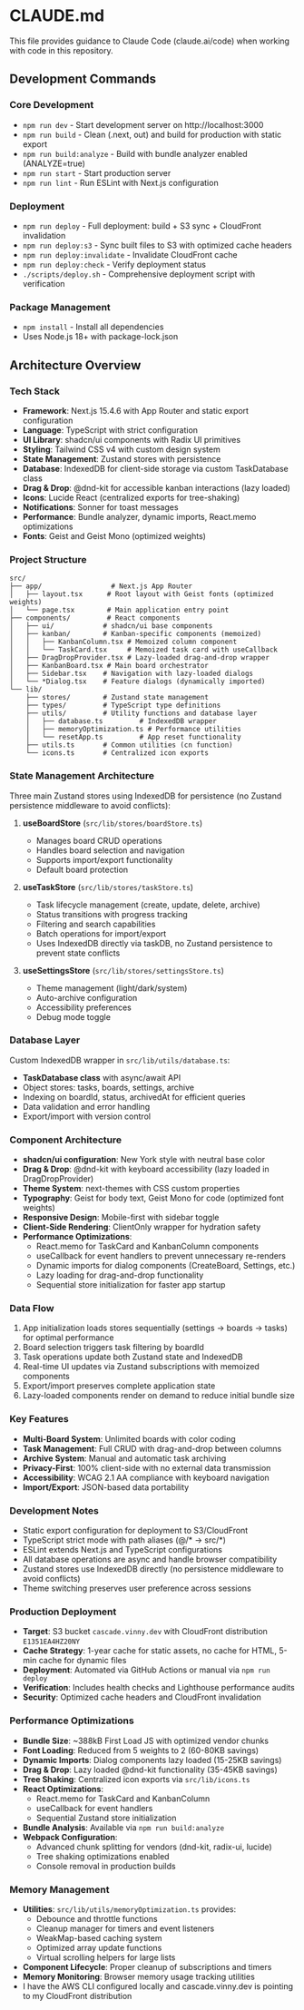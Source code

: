 # CLAUDE.md

This file provides guidance to Claude Code (claude.ai/code) when working with code in this repository.

## Development Commands

### Core Development
- `npm run dev` - Start development server on http://localhost:3000
- `npm run build` - Clean (.next, out) and build for production with static export 
- `npm run build:analyze` - Build with bundle analyzer enabled (ANALYZE=true)
- `npm run start` - Start production server
- `npm run lint` - Run ESLint with Next.js configuration

### Deployment
- `npm run deploy` - Full deployment: build + S3 sync + CloudFront invalidation
- `npm run deploy:s3` - Sync built files to S3 with optimized cache headers
- `npm run deploy:invalidate` - Invalidate CloudFront cache
- `npm run deploy:check` - Verify deployment status
- `./scripts/deploy.sh` - Comprehensive deployment script with verification

### Package Management
- `npm install` - Install all dependencies
- Uses Node.js 18+ with package-lock.json

## Architecture Overview

### Tech Stack
- **Framework**: Next.js 15.4.6 with App Router and static export configuration
- **Language**: TypeScript with strict configuration
- **UI Library**: shadcn/ui components with Radix UI primitives
- **Styling**: Tailwind CSS v4 with custom design system
- **State Management**: Zustand stores with persistence
- **Database**: IndexedDB for client-side storage via custom TaskDatabase class
- **Drag & Drop**: @dnd-kit for accessible kanban interactions (lazy loaded)
- **Icons**: Lucide React (centralized exports for tree-shaking)
- **Notifications**: Sonner for toast messages
- **Performance**: Bundle analyzer, dynamic imports, React.memo optimizations
- **Fonts**: Geist and Geist Mono (optimized weights)

### Project Structure
```
src/
├── app/                 # Next.js App Router
│   ├── layout.tsx      # Root layout with Geist fonts (optimized weights)
│   └── page.tsx        # Main application entry point
├── components/         # React components
│   ├── ui/            # shadcn/ui base components
│   ├── kanban/        # Kanban-specific components (memoized)
│   │   ├── KanbanColumn.tsx # Memoized column component
│   │   └── TaskCard.tsx     # Memoized task card with useCallback
│   ├── DragDropProvider.tsx # Lazy-loaded drag-and-drop wrapper
│   ├── KanbanBoard.tsx # Main board orchestrator
│   ├── Sidebar.tsx    # Navigation with lazy-loaded dialogs
│   └── *Dialog.tsx    # Feature dialogs (dynamically imported)
└── lib/
    ├── stores/        # Zustand state management
    ├── types/         # TypeScript type definitions
    ├── utils/         # Utility functions and database layer
    │   ├── database.ts         # IndexedDB wrapper
    │   ├── memoryOptimization.ts # Performance utilities
    │   └── resetApp.ts         # App reset functionality
    ├── utils.ts       # Common utilities (cn function)
    └── icons.ts       # Centralized icon exports
```

### State Management Architecture
Three main Zustand stores using IndexedDB for persistence (no Zustand persistence middleware to avoid conflicts):

1. **useBoardStore** (`src/lib/stores/boardStore.ts`)
   - Manages board CRUD operations
   - Handles board selection and navigation
   - Supports import/export functionality
   - Default board protection

2. **useTaskStore** (`src/lib/stores/taskStore.ts`) 
   - Task lifecycle management (create, update, delete, archive)
   - Status transitions with progress tracking
   - Filtering and search capabilities
   - Batch operations for import/export
   - Uses IndexedDB directly via taskDB, no Zustand persistence to prevent state conflicts

3. **useSettingsStore** (`src/lib/stores/settingsStore.ts`)
   - Theme management (light/dark/system)
   - Auto-archive configuration
   - Accessibility preferences
   - Debug mode toggle

### Database Layer
Custom IndexedDB wrapper in `src/lib/utils/database.ts`:
- **TaskDatabase class** with async/await API
- Object stores: tasks, boards, settings, archive
- Indexing on boardId, status, archivedAt for efficient queries
- Data validation and error handling
- Export/import with version control

### Component Architecture
- **shadcn/ui configuration**: New York style with neutral base color
- **Drag & Drop**: @dnd-kit with keyboard accessibility (lazy loaded in DragDropProvider)
- **Theme System**: next-themes with CSS custom properties
- **Typography**: Geist for body text, Geist Mono for code (optimized font weights)
- **Responsive Design**: Mobile-first with sidebar toggle
- **Client-Side Rendering**: ClientOnly wrapper for hydration safety
- **Performance Optimizations**:
  - React.memo for TaskCard and KanbanColumn components
  - useCallback for event handlers to prevent unnecessary re-renders
  - Dynamic imports for dialog components (CreateBoard, Settings, etc.)
  - Lazy loading for drag-and-drop functionality
  - Sequential store initialization for faster app startup

### Data Flow
1. App initialization loads stores sequentially (settings → boards → tasks) for optimal performance
2. Board selection triggers task filtering by boardId
3. Task operations update both Zustand state and IndexedDB
4. Real-time UI updates via Zustand subscriptions with memoized components
5. Export/import preserves complete application state
6. Lazy-loaded components render on demand to reduce initial bundle size

### Key Features
- **Multi-Board System**: Unlimited boards with color coding
- **Task Management**: Full CRUD with drag-and-drop between columns
- **Archive System**: Manual and automatic task archiving
- **Privacy-First**: 100% client-side with no external data transmission
- **Accessibility**: WCAG 2.1 AA compliance with keyboard navigation
- **Import/Export**: JSON-based data portability

### Development Notes
- Static export configuration for deployment to S3/CloudFront
- TypeScript strict mode with path aliases (@/* -> src/*)
- ESLint extends Next.js and TypeScript configurations
- All database operations are async and handle browser compatibility
- Zustand stores use IndexedDB directly (no persistence middleware to avoid conflicts)
- Theme switching preserves user preference across sessions

### Production Deployment
- **Target**: S3 bucket `cascade.vinny.dev` with CloudFront distribution `E1351EA4HZ20NY`
- **Cache Strategy**: 1-year cache for static assets, no cache for HTML, 5-min cache for dynamic files
- **Deployment**: Automated via GitHub Actions or manual via `npm run deploy`
- **Verification**: Includes health checks and Lighthouse performance audits
- **Security**: Optimized cache headers and CloudFront invalidation

### Performance Optimizations
- **Bundle Size**: ~388kB First Load JS with optimized vendor chunks
- **Font Loading**: Reduced from 5 weights to 2 (60-80KB savings)
- **Dynamic Imports**: Dialog components lazy loaded (15-25KB savings)
- **Drag & Drop**: Lazy loaded @dnd-kit functionality (35-45KB savings)
- **Tree Shaking**: Centralized icon exports via `src/lib/icons.ts`
- **React Optimizations**: 
  - React.memo for TaskCard and KanbanColumn
  - useCallback for event handlers
  - Sequential Zustand store initialization
- **Bundle Analysis**: Available via `npm run build:analyze`
- **Webpack Configuration**: 
  - Advanced chunk splitting for vendors (dnd-kit, radix-ui, lucide)
  - Tree shaking optimizations enabled
  - Console removal in production builds

### Memory Management
- **Utilities**: `src/lib/utils/memoryOptimization.ts` provides:
  - Debounce and throttle functions
  - Cleanup manager for timers and event listeners  
  - WeakMap-based caching system
  - Optimized array update functions
  - Virtual scrolling helpers for large lists
- **Component Lifecycle**: Proper cleanup of subscriptions and timers
- **Memory Monitoring**: Browser memory usage tracking utilities
- I have the AWS CLI configured locally and  cascade.vinny.dev is pointing to my CloudFront distribution